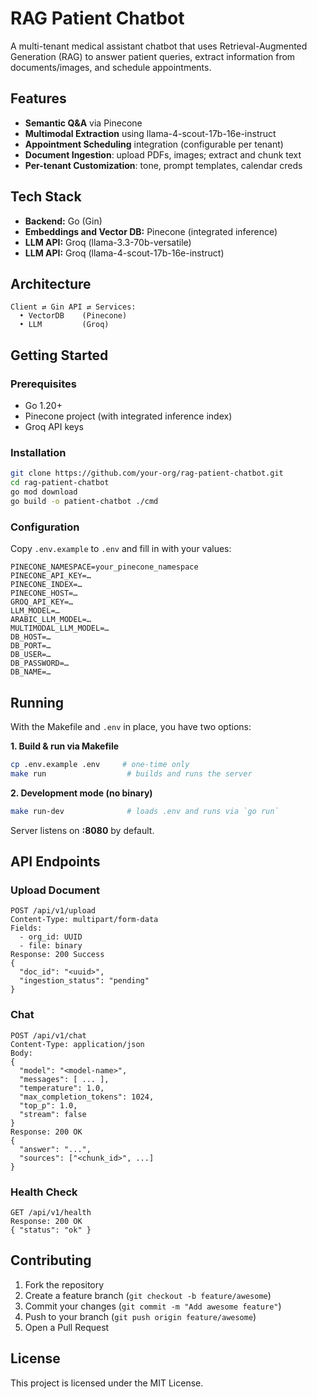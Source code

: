 # RAG Patient Chatbot

A multi-tenant medical assistant chatbot that uses Retrieval-Augmented Generation (RAG) to answer patient queries, extract information from documents/images, and schedule appointments.

## Features

* **Semantic Q\&A** via Pinecone
* **Multimodal Extraction** using llama-4-scout-17b-16e-instruct
* **Appointment Scheduling** integration (configurable per tenant)
* **Document Ingestion**: upload PDFs, images; extract and chunk text
* **Per-tenant Customization**: tone, prompt templates, calendar creds

## Tech Stack

* **Backend:** Go (Gin)
* **Embeddings and Vector DB:** Pinecone (integrated inference)
* **LLM API:** Groq (llama-3.3-70b-versatile)
* **LLM API:** Groq (llama-4-scout-17b-16e-instruct)

## Architecture

```
Client ⇄ Gin API ⇄ Services:
  • VectorDB    (Pinecone)
  • LLM         (Groq)
```

## Getting Started

### Prerequisites

* Go 1.20+
* Pinecone project (with integrated inference index)
* Groq API keys

### Installation

```bash
git clone https://github.com/your-org/rag-patient-chatbot.git
cd rag-patient-chatbot
go mod download
go build -o patient-chatbot ./cmd
```

### Configuration

Copy `.env.example` to `.env` and fill in with your values:

```dotenv
PINECONE_NAMESPACE=your_pinecone_namespace
PINECONE_API_KEY=…
PINECONE_INDEX=…
PINECONE_HOST=…
GROQ_API_KEY=…
LLM_MODEL=…
ARABIC_LLM_MODEL=…
MULTIMODAL_LLM_MODEL=…
DB_HOST=…
DB_PORT=…
DB_USER=…
DB_PASSWORD=…
DB_NAME=…
```

## Running

With the Makefile and `.env` in place, you have two options:

**1. Build & run via Makefile**

```bash
cp .env.example .env     # one-time only
make run                  # builds and runs the server
```

**2. Development mode (no binary)**

```bash
make run-dev              # loads .env and runs via `go run`
```

Server listens on **:8080** by default.

## API Endpoints

### Upload Document

```
POST /api/v1/upload
Content-Type: multipart/form-data
Fields:
  - org_id: UUID
  - file: binary
Response: 200 Success
{
  "doc_id": "<uuid>",
  "ingestion_status": "pending"
}
```

### Chat

```
POST /api/v1/chat
Content-Type: application/json
Body:
{
  "model": "<model-name>",
  "messages": [ ... ],
  "temperature": 1.0,
  "max_completion_tokens": 1024,
  "top_p": 1.0,
  "stream": false
}
Response: 200 OK
{
  "answer": "...",
  "sources": ["<chunk_id>", ...]
}
```

### Health Check

```
GET /api/v1/health
Response: 200 OK
{ "status": "ok" }
```

## Contributing

1. Fork the repository
2. Create a feature branch (`git checkout -b feature/awesome`)
3. Commit your changes (`git commit -m "Add awesome feature"`)
4. Push to your branch (`git push origin feature/awesome`)
5. Open a Pull Request

## License

This project is licensed under the MIT License.
